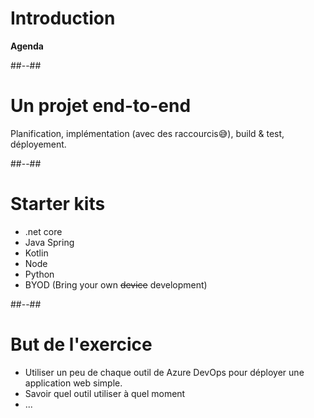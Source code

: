 <!-- .slide: class="transition" -->

# Introduction 
**Agenda**

##--##

# Un projet end-to-end

Planification, implémentation (avec des raccourcis😅), build & test, déployement.

##--##

# Starter kits

- .net core
- Java Spring
- Kotlin
- Node
- Python
- BYOD (Bring your own ~~device~~ development)

##--##

# But de l'exercice

- Utiliser un peu de chaque outil de Azure DevOps pour déployer une application web simple.
- Savoir quel outil utiliser à quel moment
- ...